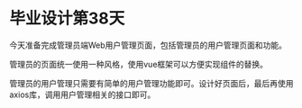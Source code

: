# 毕业设计第38天

今天准备完成管理员端Web用户管理页面，包括管理员的用户管理页面和功能。

管理员的页面统一使用一种风格，使用vue框架可以方便实现组件的替换。

管理员的用户管理只需要有简单的用户管理功能即可。设计好页面后，最后再使用axios库，调用用户管理相关的接口即可。

